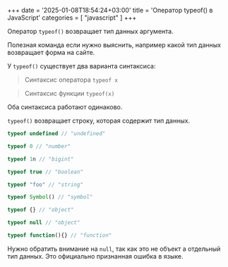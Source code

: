 +++
date = '2025-01-08T18:54:24+03:00'
title = 'Оператор typeof() в JavaScript'
categories = [ "javascript" ]
+++

Оператор `typeof()` возвращает тип данных аргумента.

Полезная команда если нужно выяснить, 
например какой тип данных возвращает 
форма на сайте.

У `typeof()` существует два варианта синтаксиса:

>Синтаксис оператора `typeof x`

>Синтаксис функции `typeof(x)`

Оба синтаксиса работают одинаково.

`typeof()` возвращает строку, которая содержит
тип данных.

```js
typeof undefined // "undefined"

typeof 0 // "number"

typeof 1n // "bigint"

typeof true // "boolean"

typeof "foo" // "string"

typeof Symbol() // "symbol"

typeof {} // "object"

typeof null // "object"  

typeof function(){} // "function" 
```

Нужно обратить внимание на `null`, так как это не 
объект а отдельный тип данных. Это официально признанная ошибка в языке.

